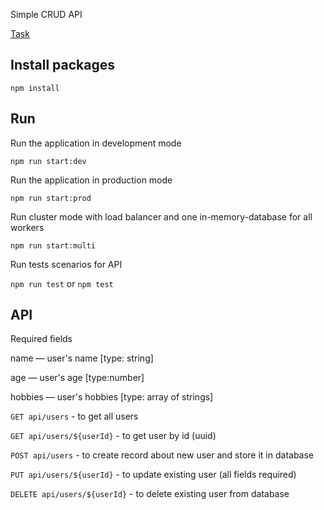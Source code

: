 Simple CRUD API

[Task](https://github.com/AlreadyBored/nodejs-assignments/blob/main/assignments/crud-api/assignment.md)

## Install packages

`npm install`

## Run

Run the application in development mode

`npm run start:dev`

Run the application in production mode

`npm run start:prod`

Run cluster mode with load balancer and one in-memory-database for all workers

`npm run start:multi`

Run tests scenarios for API

`npm run test`  or  `npm test`

## API

Required fields


name — user's name [type: string]

age — user's age [type:number]

hobbies — user's hobbies [type: array of strings]


`GET api/users` - to get all users

`GET api/users/${userId}` - to get user by id (uuid)

`POST api/users` - to create record about new user and store it in database

`PUT api/users/${userId}` - to update existing user (all fields required)

`DELETE api/users/${userId}` - to delete existing user from database
